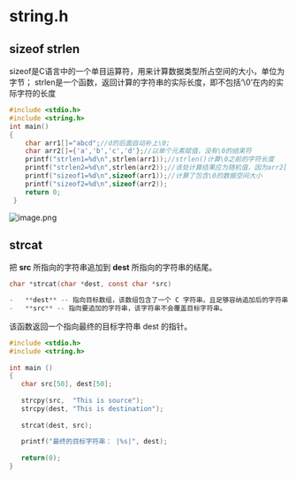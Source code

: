 
# string.h

##  sizeof  strlen
sizeof是C语言中的一个单目运算符，用来计算数据类型所占空间的大小，单位为字节；
strlen是一个函数，返回计算的字符串的实际长度，即不包括‘\0’在内的实际字符的长度

```c
#include <stdio.h>
#include <string.h>
int main()
{
	char arr1[]="abcd";//d的后面自动补上\0;
	char arr2[]={'a','b','c','d'};//以单个元素赋值，没有\0的结束符
	printf("strlen1=%d\n",strlen(arr1));//strlen()计算\0之前的字符长度
	printf("strlen2=%d\n",strlen(arr2));//该处计算结果应为随机值，因为arr2[]没定义元素个数，就无法知道在哪能遇到\0;
	printf("sizeof1=%d\n",sizeof(arr1));//计算了包含\0的数据空间大小
	printf("sizeof2=%d\n",sizeof(arr2));
	return 0;
 } 
```
![image.png](https://yaaame-1317851743.cos.ap-beijing.myqcloud.com/undefinedPasted%20image%2020231201103020.png)

## strcat

把 **src** 所指向的字符串追加到 **dest** 所指向的字符串的结尾。

```c
char *strcat(char *dest, const char *src)

-   **dest** -- 指向目标数组，该数组包含了一个 C 字符串，且足够容纳追加后的字符串。
-   **src** -- 指向要追加的字符串，该字符串不会覆盖目标字符串。
```

该函数返回一个指向最终的目标字符串 dest 的指针。

```c
#include <stdio.h>
#include <string.h>
 
int main ()
{
   char src[50], dest[50];
 
   strcpy(src,  "This is source");
   strcpy(dest, "This is destination");
 
   strcat(dest, src);
 
   printf("最终的目标字符串： |%s|", dest);
   
   return(0);
}
```

